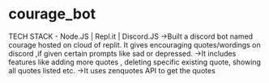# courage_bot
TECH STACK - Node.JS | Repl.it | Discord.JS
->Built a discord bot named courage hosted on cloud of
replit. It gives encouraging quotes/wordings on discord
,if given certain prompts like sad or depressed.
->It includes features like adding more quotes ,
deleting specific existing quote, showing all
quotes listed etc.
->It uses zenquotes API to get the quotes
